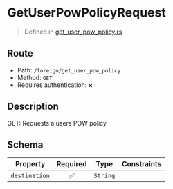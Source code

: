 # GetUserPowPolicyRequest
> Defined in [get_user_pow_policy.rs](../../../../../interface/src/interface/routes/foreign/get_user_pow_policy.rs)

## Route
- Path: `/foreign/get_user_pow_policy`
- Method: `GET`
- Requires authentication: `❌`

## Description
GET: Requests a users POW policy

## Schema

| Property | Required | Type | Constraints |
| --- | :---: | --- | --- |
| `destination` | ✅ | `String` |     | 


